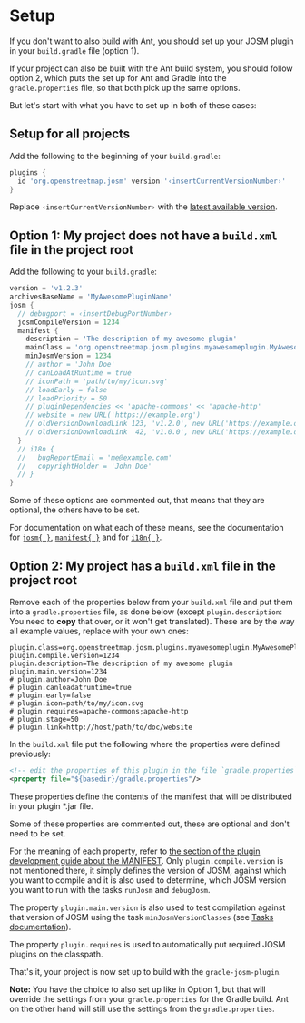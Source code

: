 # Setup

If you don't want to also build with Ant, you should set up your JOSM plugin in your `build.gradle` file (option 1).

If your project can also be built with the Ant build system, you should follow option 2, which puts the set up for Ant and Gradle into the `gradle.properties` file, so that both pick up the same options.

But let's start with what you have to set up in both of these cases:

## Setup for all projects

Add the following to the beginning of your `build.gradle`:
```gradle
plugins {
  id 'org.openstreetmap.josm' version '‹insertCurrentVersionNumber›'
}
```
Replace `‹insertCurrentVersionNumber›` with the [latest available version](https://plugins.gradle.org/plugin/org.openstreetmap.josm).

## Option 1: My project does not have a `build.xml` file in the project root

Add the following to your `build.gradle`:
```gradle
version = 'v1.2.3'
archivesBaseName = 'MyAwesomePluginName'
josm {
  // debugport = ‹insertDebugPortNumber›
  josmCompileVersion = 1234
  manifest {
    description = 'The description of my awesome plugin'
    mainClass = 'org.openstreetmap.josm.plugins.myawesomeplugin.MyAwesomePlugin'
    minJosmVersion = 1234
    // author = 'John Doe'
    // canLoadAtRuntime = true
    // iconPath = 'path/to/my/icon.svg'
    // loadEarly = false
    // loadPriority = 50
    // pluginDependencies << 'apache-commons' << 'apache-http'
    // website = new URL('https://example.org')
    // oldVersionDownloadLink 123, 'v1.2.0', new URL('https://example.org/download/v1.2.0/MyAwesomePlugin.jar')
    // oldVersionDownloadLink  42, 'v1.0.0', new URL('https://example.org/download/v1.0.0/MyAwesomePlugin.jar')
  }
  // i18n {
  //   bugReportEmail = 'me@example.com'
  //   copyrightHolder = 'John Doe'
  // }
}
```
Some of these options are commented out, that means that they are optional, the others have to be set.

For documentation on what each of these means, see the documentation for
[`josm{ }`](https://floscher.gitlab.io/gradle-josm-plugin/kdoc/latest/gradle-josm-plugin/org.openstreetmap.josm.gradle.plugin.config/-josm-plugin-extension/),
[`manifest{ }`](https://floscher.gitlab.io/gradle-josm-plugin/kdoc/latest/gradle-josm-plugin/org.openstreetmap.josm.gradle.plugin.config/-josm-manifest/) and for
[`i18n{ }`](https://floscher.gitlab.io/gradle-josm-plugin/kdoc/v0.4.6/gradle-josm-plugin/org.openstreetmap.josm.gradle.plugin.config/-i18n-config/).



## Option 2: My project has a `build.xml` file in the project root

Remove each of the properties below from your `build.xml` file and put them into a `gradle.properties` file, as done below (except `plugin.description`: You need to **copy** that over, or it won't get translated). These are by the way all example values, replace with your own ones:
```properties
plugin.class=org.openstreetmap.josm.plugins.myawesomeplugin.MyAwesomePlugin
plugin.compile.version=1234
plugin.description=The description of my awesome plugin
plugin.main.version=1234
# plugin.author=John Doe
# plugin.canloadatruntime=true
# plugin.early=false
# plugin.icon=path/to/my/icon.svg
# plugin.requires=apache-commons;apache-http
# plugin.stage=50
# plugin.link=http://host/path/to/doc/website
```
In the `build.xml` file put the following where the properties were defined previously:
```xml
<!-- edit the properties of this plugin in the file `gradle.properties` -->
<property file="${basedir}/gradle.properties"/>
```

These properties define the contents of the manifest that will be distributed in your plugin \*.jar file.

Some of these properties are commented out, these are optional and don't need to be set.

For the meaning of each property, refer to [the section of the plugin development guide about the MANIFEST](https://josm.openstreetmap.de/wiki/DevelopersGuide/DevelopingPlugins#ThemanifestfileforaJOSMplugin). Only `plugin.compile.version` is not mentioned there, it simply defines the version of JOSM, against which you want to compile and it is also used to determine, which JOSM version you want to run with the tasks `runJosm` and `debugJosm`.

The property `plugin.main.version` is also used to test compilation against that version of JOSM using the task `minJosmVersionClasses` (see [Tasks documentation](./Tasks.md)).

The property `plugin.requires` is used to automatically put required JOSM plugins on the classpath.

That's it, your project is now set up to build with the `gradle-josm-plugin`.

**Note:** You have the choice to also set up like in Option 1, but that will override the settings from your `gradle.properties` for the Gradle build. Ant on the other hand will still use the settings from the `gradle.properties`.
